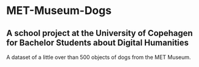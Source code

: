 # MET-Museum-Dogs
## A school project at the University of Copehagen for Bachelor Students about Digital Humanities
A dataset of a little over than 500 objects of dogs from the MET Museum.
